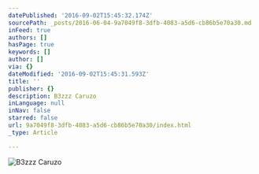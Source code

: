```yaml
---
datePublished: '2016-09-02T15:45:32.174Z'
sourcePath: _posts/2016-06-04-9a7049f8-3dfb-4083-a5d6-cb86b5e70a30.md
inFeed: true
authors: []
hasPage: true
keywords: []
author: []
via: {}
dateModified: '2016-09-02T15:45:31.593Z'
title: ''
publisher: {}
description: B3zzz Caruzo
inLanguage: null
inNav: false
starred: false
url: 9a7049f8-3dfb-4083-a5d6-cb86b5e70a30/index.html
_type: Article

---
```

![B3zzz Caruzo](https://the-grid-user-content.s3-us-west-2.amazonaws.com/add66335-ba56-4081-8bc9-23298e0180f1.png)